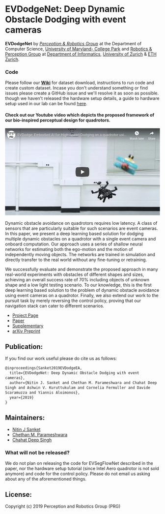 # EVDodgeNet: Deep Dynamic Obstacle Dodging with event cameras
**EVDodgeNet** by <a href="http://prg.cs.umd.edu"><i>Perception & Robotics Group</i></a> at the Department of Computer Science, <a href="https://umd.edu/">University of Maryland- College Park</a> and <a href="http://rpg.ifi.uzh.ch">Robotics & Perception Group</a> at 
<a href="https://www.ifi.uzh.ch/en.html">Department of Informatics</a>, <a href="https://www.uzh.ch/cmsssl/en.html">University of Zurich</a> & <a href="https://www.ethz.ch/en.html">ETH Zurich</a>.

### Code 
Please follow our [**Wiki**](https://github.com/prgumd/EVDodgeNet/wiki) for dataset download, instructions to run code and create custom dataset. Incase you don't understand something or find issues please create a GitHub issue and we'll resolve it as soon as possible. though we haven't released the hardware setup details, a guide to hardware setup used in our lab can be found [here](https://github.com/prgumd/PRGFlyt/wiki). 

#### Check out our Youtube video which depicts the proposed framework of our bio-inspired perceptual design for quadrotors.
[![EVDodgeNet: Deep Dynamic Obstacle Dodging with event cameras](assets/img/thumbnail.png)](https://www.youtube.com/watch?v=k1uzsiDI4hM)

Dynamic obstacle avoidance on quadrotors requires low latency. A class of sensors that are particularly suitable for such scenarios are event cameras. In this paper, we present a deep learning based solution for dodging multiple dynamic obstacles on a quadrotor with a single event camera and onboard computation. Our approach uses a series of shallow neural networks for estimating both the ego-motion and the motion of independently moving objects. The networks are trained in simulation and directly transfer to the real world without any fine-tuning or retraining.


We successfully evaluate and demonstrate the proposed approach in many real-world experiments with obstacles of different shapes and sizes, achieving an overall success rate of 70% including objects of unknown shape and a low light testing scenario. To our knowledge, this is the first deep learning based solution to the problem of dynamic obstacle avoidance using event cameras on a quadrotor. Finally, we also extend our work to the pursuit task by merely reversing the control policy, proving that our navigation stack can cater to different scenarios. 


- [Project Page](https://prg.cs.umd.edu/EVDodge)
- [Paper](https://prg.cs.umd.edu/research/EVDodge_files/EVDodge.pdf)
- [Supplementary](https://prg.cs.umd.edu/research/EVDodge_files/Supplementary-EVDodge.pdf)
- [arXiv Preprint](https://arxiv.org/abs/1906.02919)

## Publication:
If you find our work useful please do cite us as follows:

```
@inproceedings{Sanket2019EVDodgeEA,
  title={EVDodgeNet: Deep Dynamic Obstacle Dodging with event cameras},
  author={Nitin J. Sanket and Chethan M. Parameshwara and Chahat Deep Singh and Ashwin V. Kuruttukulam and Cornelia Fermuller and Davide Scaramuzza and Yiannis Aloimonos},
  year={2019}
}
```

## Maintainers:
- [Nitin J Sanket](http://nitinjsanket.github.io)
- [Chethan M. Parameshwara](https://analogicalnexus.github.io/)
- [Chahat Deep Singh](http://chahatdeep.github.io)

### What will not be released?
We do not plan on releasing the code for EVSegFlowNet described in the paper, nor the hardware setup tutorial (since Intel Aero quadrotor is not sold anymore) and code for the control policy. Please do not email us asking about any of the aforementioned things.

## License:
Copyright (c) 2019 Perception and Robotics Group (PRG)
